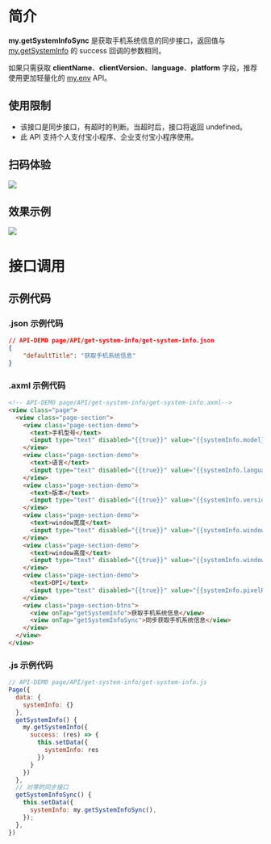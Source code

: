 
# 简介
**my.getSystemInfoSync** 是获取手机系统信息的同步接口，返回值与 [my.getSystemInfo](https://opendocs.alipay.com/mini/api/system-info) 的 success 回调的参数相同。

如果只需获取 **clientName**、**clientVersion**、**language**、**platform** 字段，推荐使用更加轻量化的 [my.env](https://opendocs.alipay.com/mini/api/env) API。

## 使用限制

- 该接口是同步接口，有超时的判断。当超时后，接口将返回 undefined。<br />
- 此 API 支持个人支付宝小程序、企业支付宝小程序使用。<br />

## 扫码体验
![](https://gw.alipayobjects.com/zos/skylark-tools/public/files/c41f07c34dc902ff60df5d282d248190.png#align=left&display=inline&height=158&margin=%5Bobject%20Object%5D&originHeight=158&originWidth=128&status=done&style=none&width=128)

## 效果示例
![](https://gw.alipayobjects.com/zos/skylark-tools/public/files/c11e1d00bdb3443f20011e0fd2e252f6.gif#align=left&display=inline&height=525&margin=%5Bobject%20Object%5D&originHeight=525&originWidth=300&status=done&style=none&width=300)

# 接口调用

## 示例代码

### .json  示例代码
```json
// API-DEMO page/API/get-system-info/get-system-info.json
{
    "defaultTitle": "获取手机系统信息"
}
```

### .axml 示例代码
```html
<!-- API-DEMO page/API/get-system-info/get-system-info.axml-->
<view class="page">
  <view class="page-section">
    <view class="page-section-demo">
      <text>手机型号</text>
      <input type="text" disabled="{{true}}" value="{{systemInfo.model}}"></input>
    </view>
    <view class="page-section-demo">
      <text>语言</text>
      <input type="text" disabled="{{true}}" value="{{systemInfo.language}}"></input>
    </view>
    <view class="page-section-demo">
      <text>版本</text>
      <input type="text" disabled="{{true}}" value="{{systemInfo.version}}"></input>
    </view>
    <view class="page-section-demo">
      <text>window宽度</text>
      <input type="text" disabled="{{true}}" value="{{systemInfo.windowWidth}}"></input>
    </view>
    <view class="page-section-demo">
      <text>window高度</text>
      <input type="text" disabled="{{true}}" value="{{systemInfo.windowHeight}}"></input>
    </view>
    <view class="page-section-demo">
      <text>DPI</text>
      <input type="text" disabled="{{true}}" value="{{systemInfo.pixelRatio}}"></input>
    </view>
    <view class="page-section-btns">
      <view onTap="getSystemInfo">获取手机系统信息</view>
      <view onTap="getSystemInfoSync">同步获取手机系统信息</view>
    </view>
  </view>
</view>
```

### .js 示例代码
```javascript
// API-DEMO page/API/get-system-info/get-system-info.js
Page({
  data: {
    systemInfo: {}
  },
  getSystemInfo() {
    my.getSystemInfo({
      success: (res) => {
        this.setData({
          systemInfo: res
        })
      }
    })
  },
  // 对等的同步接口
  getSystemInfoSync() {
    this.setData({
      systemInfo: my.getSystemInfoSync(),
    });
  },
})
```
